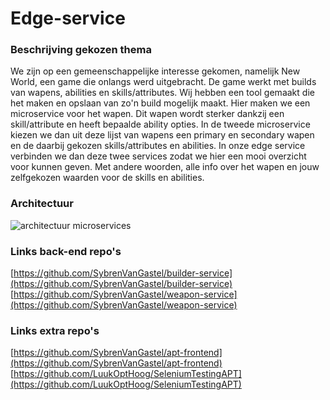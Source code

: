 # Edge-service
### Beschrijving gekozen thema
We zijn op een gemeenschappelijke interesse gekomen, namelijk New World, een game die onlangs werd uitgebracht. De game werkt met builds van wapens, abilities en skills/attributes. Wij hebben een tool gemaakt die het maken en opslaan van zo'n build mogelijk maakt. Hier maken we een microservice voor het wapen. Dit wapen wordt sterker dankzij een skill/attribute en heeft bepaalde ability opties. In de tweede microservice kiezen we dan uit deze lijst van wapens een primary en secondary wapen en de daarbij gekozen skills/attributes en abilities. In onze edge service verbinden we dan deze twee services zodat we hier een mooi overzicht voor kunnen geven. Met andere woorden, alle info over het wapen en jouw zelfgekozen waarden voor de skills en abilities. 

### Architectuur
![architectuur microservices](https://luukopthoog.sinners.be/MS-Diagram.JPG)

### Links back-end repo's
[https://github.com/SybrenVanGastel/builder-service](https://github.com/SybrenVanGastel/builder-service)
<br/>
[https://github.com/SybrenVanGastel/weapon-service](https://github.com/SybrenVanGastel/weapon-service)

### Links extra repo's
[https://github.com/SybrenVanGastel/apt-frontend](https://github.com/SybrenVanGastel/apt-frontend)
<br/>
[https://github.com/LuukOptHoog/SeleniumTestingAPT](https://github.com/LuukOptHoog/SeleniumTestingAPT)
